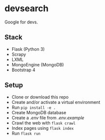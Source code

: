 # devsearch
Google for devs.

## Stack
- Flask (Python 3)
- Scrapy
- LXML
- MongoEngine (MongoDB)
- Bootstrap 4

## Setup
- Clone or download this repo
- Create and/or activate a virtual environment
- Run `pip install -e .`
- Create MongoDB database
- Create a *.env* file from *.env.example*
- Crawl the web with `flask crawl`
- Index pages using `flask index`
- Run `flask run`